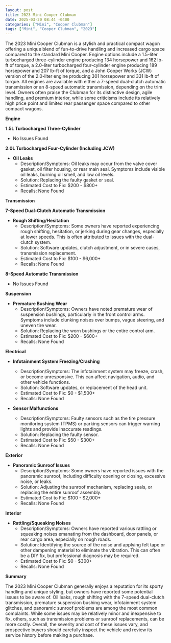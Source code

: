 ```yaml
---
layout: post
title: 2023 Mini Cooper Clubman
date: 2025-03-20 08:44 -0400
categories: ["Mini", "Cooper Clubman"]
tags: ["Mini", "Cooper Clubman", "2023"]
---
```

The 2023 Mini Cooper Clubman is a stylish and practical compact wagon offering a unique blend of fun-to-drive handling and increased cargo space compared to the standard Mini Cooper. Engine options include a 1.5-liter turbocharged three-cylinder engine producing 134 horsepower and 162 lb-ft of torque, a 2.0-liter turbocharged four-cylinder engine producing 189 horsepower and 207 lb-ft of torque, and a John Cooper Works (JCW) version of the 2.0-liter engine producing 301 horsepower and 331 lb-ft of torque. All engines are available with either a 7-speed dual-clutch automatic transmission or an 8-speed automatic transmission, depending on the trim level. Owners often praise the Clubman for its distinctive design, agile handling, and premium interior, while some criticisms include its relatively high price point and limited rear passenger space compared to other compact wagons.

**Engine**

**1.5L Turbocharged Three-Cylinder**
* No Issues Found

**2.0L Turbocharged Four-Cylinder (Including JCW)**
* **Oil Leaks**
    * Description/Symptoms: Oil leaks may occur from the valve cover gasket, oil filter housing, or rear main seal. Symptoms include visible oil leaks, burning oil smell, and low oil levels.
    * Solution: Replacing the faulty gasket or seal.
    * Estimated Cost to Fix: $200 - $800+
    * Recalls: None Found

**Transmission**

**7-Speed Dual-Clutch Automatic Transmission**
* **Rough Shifting/Hesitation**
    * Description/Symptoms: Some owners have reported experiencing rough shifting, hesitation, or jerking during gear changes, especially at lower speeds. This is often attributed to issues with the dual-clutch system.
    * Solution: Software updates, clutch adjustment, or in severe cases, transmission replacement.
    * Estimated Cost to Fix: $100 - $6,000+
    * Recalls: None Found

**8-Speed Automatic Transmission**
* No Issues Found

**Suspension**

* **Premature Bushing Wear**
    * Description/Symptoms: Owners have noted premature wear of suspension bushings, particularly in the front control arms. Symptoms include clunking noises over bumps, vague steering, and uneven tire wear.
    * Solution: Replacing the worn bushings or the entire control arm.
    * Estimated Cost to Fix: $200 - $600+
    * Recalls: None Found

**Electrical**

* **Infotainment System Freezing/Crashing**
    * Description/Symptoms: The infotainment system may freeze, crash, or become unresponsive. This can affect navigation, audio, and other vehicle functions.
    * Solution: Software updates, or replacement of the head unit.
    * Estimated Cost to Fix: $0 - $1,500+
    * Recalls: None Found

* **Sensor Malfunctions**
    * Description/Symptoms: Faulty sensors such as the tire pressure monitoring system (TPMS) or parking sensors can trigger warning lights and provide inaccurate readings.
    * Solution: Replacing the faulty sensor.
    * Estimated Cost to Fix: $50 - $300+
    * Recalls: None Found

**Exterior**

* **Panoramic Sunroof Issues**
    * Description/Symptoms: Some owners have reported issues with the panoramic sunroof, including difficulty opening or closing, excessive noise, or leaks.
    * Solution: Adjusting the sunroof mechanism, replacing seals, or replacing the entire sunroof assembly.
    * Estimated Cost to Fix: $100 - $2,000+
    * Recalls: None Found

**Interior**

* **Rattling/Squeaking Noises**
    * Description/Symptoms: Owners have reported various rattling or squeaking noises emanating from the dashboard, door panels, or rear cargo area, especially on rough roads.
    * Solution: Identifying the source of the noise and applying felt tape or other dampening material to eliminate the vibration. This can often be a DIY fix, but professional diagnosis may be required.
    * Estimated Cost to Fix: $0 - $300+
    * Recalls: None Found

**Summary**

The 2023 Mini Cooper Clubman generally enjoys a reputation for its sporty handling and unique styling, but owners have reported some potential issues to be aware of. Oil leaks, rough shifting with the 7-speed dual-clutch transmission, premature suspension bushing wear, infotainment system glitches, and panoramic sunroof problems are among the most common complaints. While some issues may be relatively minor and inexpensive to fix, others, such as transmission problems or sunroof replacements, can be more costly. Overall, the severity and cost of these issues vary, and prospective buyers should carefully inspect the vehicle and review its service history before making a purchase.

